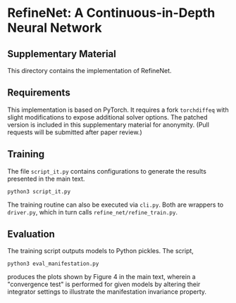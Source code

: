 # RefineNet: A Continuous-in-Depth Neural Network
## Supplementary Material

This directory contains the implementation of RefineNet.

## Requirements

This implementation is based on PyTorch.
It requires a fork `torchdiffeq` with slight modifications to expose additional solver options. The patched version is included in this supplementary material for anonymity. (Pull requests will be submitted after paper review.)

## Training

The file `script_it.py` contains configurations to generate the results presented in the main text.
```
python3 script_it.py
```
The training routine can also be executed via `cli.py`. Both are wrappers to `driver.py`, which in turn calls `refine_net/refine_train.py`.

## Evaluation

The training script outputs models to Python pickles. The script,
```
python3 eval_manifestation.py
```
produces the plots shown by Figure 4 in the main text, wherein a "convergence test" is performed for given models by altering their integrator settings to illustrate the manifestation invariance property.

